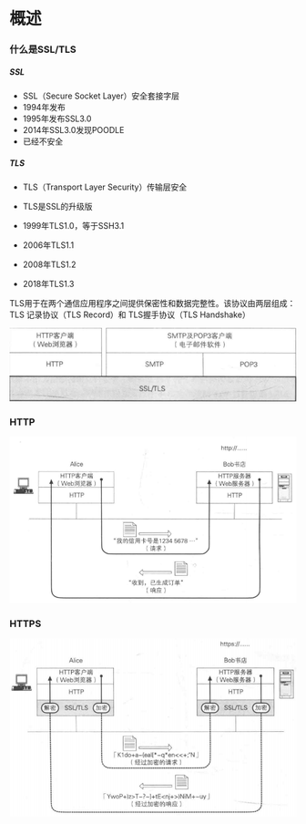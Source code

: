 # 概述

### 什么是SSL/TLS

##### SSL

- SSL（Secure Socket Layer）安全套接字层
- 1994年发布
- 1995年发布SSL3.0
- 2014年SSL3.0发现POODLE
- 已经不安全

##### TLS

- TLS（Transport Layer Security）传输层安全

- TLS是SSL的升级版
- 1999年TLS1.0，等于SSH3.1
- 2006年TLS1.1
- 2008年TLS1.2
- 2018年TLS1.3

​     TLS用于在两个通信应用程序之间提供保密性和数据完整性。该协议由两层组成： TLS 记录协议（TLS Record）和 TLS握手协议（TLS Handshake）

![](image/TLS承载的安全.png)

### HTTP

![](image/http.png)

### HTTPS

![](image/https.png)

